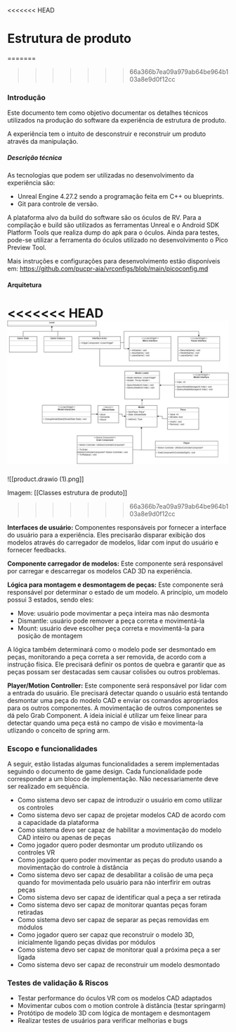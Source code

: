 <<<<<<< HEAD
# Estrutura de produto

=======
>>>>>>> 66a366b7ea09a979ab64be964b103a8e9d0f12cc
### Introdução
Este documento tem como objetivo documentar os detalhes técnicos utilizados na produção do software da experiência de estrutura de produto.

A experiência tem o intuito de desconstruir e reconstruir um produto através da manipulação.

##### Descrição técnica
As tecnologias que podem ser utilizadas no desenvolvimento da experiência são:
- Unreal Engine 4.27.2 sendo a programação feita em C++ ou blueprints.
- Git para controle de versão.

A plataforma alvo da build do software são os óculos de RV. Para a compilação e build são utilizados as ferramentas Unreal e o Android SDK Platform Tools que realiza dump do apk para o óculos. Ainda para testes, pode-se utilizar a ferramenta do óculos utilizado no desenvolvimento o Pico Preview Tool.

Mais instruções e configurações para desenvolvimento estão disponíveis em:
https://github.com/pucpr-aia/vrconfigs/blob/main/picoconfig.md

#### Arquitetura

<<<<<<< HEAD
![alt text](product.drawio%20(1).png)
=======
![[product.drawio (1).png]]

Imagem: [[Classes estrutura de produto]]
>>>>>>> 66a366b7ea09a979ab64be964b103a8e9d0f12cc

**Interfaces de usuário:** Componentes responsáveis por fornecer a interface do usuário para a experiência. Eles precisarão disparar exibição dos modelos através do carregador de modelos, lidar com input do usuário e fornecer feedbacks.

**Componente carregador de modelos:** Este componente será responsável por carregar e descarregar os modelos CAD 3D na experiência.

**Lógica para montagem e desmontagem de peças:**  Este componente será responsável por determinar o estado de um modelo. A princípio, um modelo possui 3 estados, sendo eles:
- Move: usuário pode movimentar a peça inteira mas não desmonta
- Dismantle: usuário pode remover a peça correta e movimentá-la
- Mount: usuário deve escolher peça correta e movimentá-la para posição de montagem

A lógica também determinará como o modelo pode ser desmontado em peças, monitorando a peça correta a ser removida, de acordo com a instrução física. Ele precisará definir os pontos de quebra e garantir que as peças possam ser destacadas sem causar colisões ou outros problemas.

**Player/Motion Controller:** Este componente será responsável por lidar com a entrada do usuário. Ele precisará detectar quando o usuário está tentando desmontar uma peça do modelo CAD e enviar os comandos apropriados para os outros componentes. A movimentação de outros componentes se dá pelo Grab Component. A ideia inicial é utilizar um feixe linear para detectar quando uma peça está no campo de visão e movimenta-la utlizando o conceito de spring arm.

### Escopo e funcionalidades
A seguir, estão listadas algumas funcionalidades a serem implementadas seguindo o documento de game design. Cada funcionalidade pode corresponder a um bloco de implementação. Não necessariamente deve ser realizado em sequência.

- Como sistema devo ser capaz de introduzir o usuário em como utilizar os controles
- Como sistema devo ser capaz de projetar modelos CAD de acordo com a capacidade da plataforma
- Como sistema devo ser capaz de habilitar a movimentação do modelo CAD inteiro ou apenas de peças
- Como jogador quero poder desmontar um produto utilizando os controles VR
- Como jogador quero poder movimentar as peças do produto usando a movimentação do controle à distância
- Como sistema devo ser capaz de desabilitar a colisão de uma peça quando for movimentada pelo usuário para não interfirir em outras peças
- Como sistema devo ser capaz de identificar qual a peça a ser retirada
- Como sistema devo ser capaz de monitorar quantas peças foram retiradas
- Como sistema devo ser capaz de separar as peças removidas em módulos
- Como jogador quero ser capaz que reconstruir o modelo 3D, inicialmente ligando peças dividas por módulos
- Como sistema devo ser capaz de monitorar qual a próxima peça a ser ligada
- Como sistema devo ser capaz de reconstruir um modelo desmontado

### Testes de validação & Riscos
- Testar performance do óculos VR com os modelos CAD adaptados
- Movimentar cubos com o motion controle à distância (testar springarm)
- Protótipo de modelo 3D com lógica de montagem e desmontagem
- Realizar testes de usuários para verificar melhorias e bugs